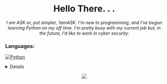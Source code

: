<h1 align="center">Hello There. . .</h1>

<p align="center">
  <i>I am ASK or, put simpler, 1amASK. I'm new to programming, and I've  begun learning Python on my off time. I'm pretty busy with my current job but, in the future, I'd like to work in cyber security.
  </i>
</p>

### Languages:
[![Python](https://img.shields.io/badge/python-black?style=for-the-badge&logo=python)](https://github.com/1amASK)

<details>
  <p align="center">
    <a href="https://github.com/1amASK">
    <img src="http://github-profile-summary-cards.vercel.app/api/cards/profile-details?username=1amASK&theme=transparent" />
    </a>
    <a href="https://github.com/1amASK">
    <img src="https://github-readme-streak-stats.herokuapp.com/?user=1amASK&hide_border=true&card_width=338&theme=transparent" />
    </a>
    <a href="https://github.com/1amASK">
    <img src="http://github-profile-summary-cards.vercel.app/api/cards/stats?username=1amASK&theme=transparent" />
    </a>
    <a href="https://github.com/1amASK">
      <img src="https://github-readme-stats.vercel.app/api/top-langs/?username=1amASK&langs_count=10&exclude_repo=&hide=jupyter%20notebook,vim%20script,cmake,makefile,batchfile,emacs%20lisp,css,html&layout=default&card_width=699&hide_border=true&theme=transparent" />
    </a>
  </p>
</details>

<p align="center">
  <a href="https://github.com/1amASK">
    <img src="https://komarev.com/ghpvc/?username=1amASK&color=blue&style=flat)" />
  </a>
</p>

<!--
- 🔭 I’m currently working on ...
- 🌱 I’m currently learning ...
- 👯 I’m looking to collaborate on ...
- 🤔 I’m looking for help with ...
- 💬 Ask me about ...
- 📫 How to reach me: ...
- 😄 Pronouns: ...
- ⚡ Fun fact: ...
-->
